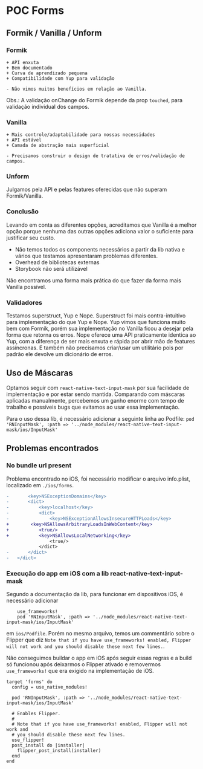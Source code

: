 # POC Forms

## Formik / Vanilla / Unform
### Formik
```
+ API enxuta
+ Bem documentado
+ Curva de aprendizado pequena
+ Compatibilidade com Yup para validação

- Não vimos muitos benefícios em relação ao Vanilla.
```

Obs.: A validação onChange do Formik depende da prop `touched`, para validação individual dos campos.

### Vanilla
```
+ Mais controle/adaptabilidade para nossas necessidades
+ API estável
+ Camada de abstração mais superficial

- Precisamos construir o design de tratativa de erros/validação de campos.
```

### Unform
Julgamos pela API e pelas features oferecidas que não superam Formik/Vanilla.

### Conclusão
Levando em conta as diferentes opções, acreditamos que Vanilla é a melhor opção porque nenhuma das outras opções adiciona valor o suficiente para justificar seu custo.
- Não temos todos os components necessários a partir da lib nativa e vários que testamos apresentaram problemas diferentes.
- Overhead de bibliotecas externas
- Storybook não será utilizável

Não encontramos uma forma mais prática do que fazer da forma mais Vanilla possível.

### Validadores

Testamos superstruct, Yup e Nope.
Superstruct foi mais contra-intuitivo para implementação do que Yup e Nope.
Yup vimos que funciona muito bem com Formik, porém sua implementação no Vanilla ficou a desejar pela forma que retorna os erros.
Nope oferece uma API praticamente identica ao Yup, com a diferença de ser mais enxuta e rápida por abrir mão de features assíncronas. E também não precisamos criar/usar um utilitário pois por padrão ele devolve um dicionário de erros.

## Uso de Máscaras
Optamos seguir com `react-native-text-input-mask` por sua facilidade de implementação e por estar sendo mantida.
Comparando com máscaras aplicadas manualmente, percebemos um ganho enorme com tempo de trabalho e possíveis bugs que evitamos ao usar essa implementação.

Para o uso dessa lib, é necessário adicionar a seguinte linha ao Podfile:
`pod 'RNInputMask', :path => '../node_modules/react-native-text-input-mask/ios/InputMask'`


## Problemas encontrados

### No bundle url present
Problema encontrado no iOS, foi necessário modificar o arquivo info.plist, localizado em `./ios/forms`.

```diff
-		<key>NSExceptionDomains</key>
-		<dict>
-			<key>localhost</key>
-			<dict>
-				<key>NSExceptionAllowsInsecureHTTPLoads</key>
+        <key>NSAllowsArbitraryLoadsInWebContent</key>
+		    <true/>
+		    <key>NSAllowsLocalNetworking</key>
				<true/>
			</dict>
-		</dict>
-	</dict>
```

### Execução do app em iOS com a lib react-native-text-input-mask
Segundo a documentação da lib, para funcionar em dispositivos iOS, é necessário adicionar
```
	use_frameworks!
	pod 'RNInputMask', :path => '../node_modules/react-native-text-input-mask/ios/InputMask'
```
em `ios/Podfile`. Porém no mesmo arquivo, temos um commentário sobre o Flipper que diz `Note that if you have use_frameworks! enabled, Flipper will not work and you should disable these next few lines.`.

Não conseguimos buildar o app em iOS após seguir essas regras e a build só funcionou após deixarmos o Flipper ativado e removermos `use_frameworks!` que era exigido na implementação de iOS.

```
target 'forms' do
  config = use_native_modules!

  pod 'RNInputMask', :path => '../node_modules/react-native-text-input-mask/ios/InputMask'

  # Enables Flipper.
  #
  # Note that if you have use_frameworks! enabled, Flipper will not work and
  # you should disable these next few lines.
  use_flipper!
  post_install do |installer|
    flipper_post_install(installer)
  end
end
```

